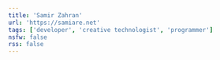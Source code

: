 ```yaml
---
title: 'Samir Zahran'
url: 'https://samiare.net'
tags: ['developer', 'creative technologist', 'programmer']
nsfw: false
rss: false
---
```

